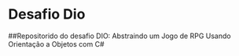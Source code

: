 # Desafio Dio 
##Repositorido do desafio DIO: Abstraindo um Jogo de RPG Usando Orientação a Objetos com C#
